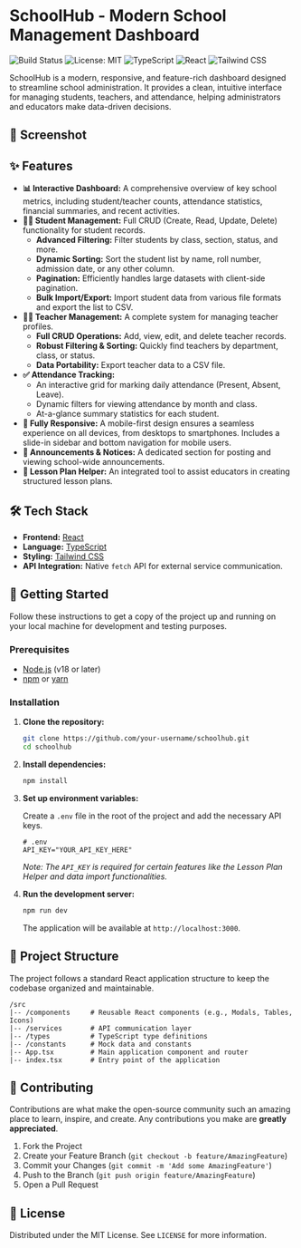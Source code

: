 # SchoolHub - Modern School Management Dashboard

![Build Status](https://img.shields.io/badge/build-passing-brightgreen)
![License: MIT](https://img.shields.io/badge/License-MIT-blue.svg)
![TypeScript](https://img.shields.io/badge/TypeScript-3178C6?logo=typescript&logoColor=white)
![React](https://img.shields.io/badge/React-61DAFB?logo=react&logoColor=black)
![Tailwind CSS](https://img.shields.io/badge/Tailwind_CSS-38B2AC?logo=tailwind-css&logoColor=white)

SchoolHub is a modern, responsive, and feature-rich dashboard designed to streamline school administration. It provides a clean, intuitive interface for managing students, teachers, and attendance, helping administrators and educators make data-driven decisions.

## 📸 Screenshot



## ✨ Features

-   **📊 Interactive Dashboard:** A comprehensive overview of key school metrics, including student/teacher counts, attendance statistics, financial summaries, and recent activities.
-   **👨‍🎓 Student Management:** Full CRUD (Create, Read, Update, Delete) functionality for student records.
    -   **Advanced Filtering:** Filter students by class, section, status, and more.
    -   **Dynamic Sorting:** Sort the student list by name, roll number, admission date, or any other column.
    -   **Pagination:** Efficiently handles large datasets with client-side pagination.
    -   **Bulk Import/Export:** Import student data from various file formats and export the list to CSV.
-   **👩‍🏫 Teacher Management:** A complete system for managing teacher profiles.
    -   **Full CRUD Operations:** Add, view, edit, and delete teacher records.
    -   **Robust Filtering & Sorting:** Quickly find teachers by department, class, or status.
    -   **Data Portability:** Export teacher data to a CSV file.
-   **✅ Attendance Tracking:**
    -   An interactive grid for marking daily attendance (Present, Absent, Leave).
    -   Dynamic filters for viewing attendance by month and class.
    -   At-a-glance summary statistics for each student.
-   **📱 Fully Responsive:** A mobile-first design ensures a seamless experience on all devices, from desktops to smartphones. Includes a slide-in sidebar and bottom navigation for mobile users.
-   **📝 Announcements & Notices:** A dedicated section for posting and viewing school-wide announcements.
-   **🤖 Lesson Plan Helper:** An integrated tool to assist educators in creating structured lesson plans.

## 🛠️ Tech Stack

-   **Frontend:** [React](https://reactjs.org/)
-   **Language:** [TypeScript](https://www.typescriptlang.org/)
-   **Styling:** [Tailwind CSS](https://tailwindcss.com/)
-   **API Integration:** Native `fetch` API for external service communication.

## 🚀 Getting Started

Follow these instructions to get a copy of the project up and running on your local machine for development and testing purposes.

### Prerequisites

-   [Node.js](https://nodejs.org/) (v18 or later)
-   [npm](https://www.npmjs.com/) or [yarn](https://yarnpkg.com/)

### Installation

1.  **Clone the repository:**
    ```bash
    git clone https://github.com/your-username/schoolhub.git
    cd schoolhub
    ```

2.  **Install dependencies:**
    ```bash
    npm install
    ```

3.  **Set up environment variables:**

    Create a `.env` file in the root of the project and add the necessary API keys.
    ```
    # .env
    API_KEY="YOUR_API_KEY_HERE"
    ```
    *Note: The `API_KEY` is required for certain features like the Lesson Plan Helper and data import functionalities.*

4.  **Run the development server:**
    ```bash
    npm run dev
    ```
    The application will be available at `http://localhost:3000`.

## 📂 Project Structure

The project follows a standard React application structure to keep the codebase organized and maintainable.

```
/src
|-- /components     # Reusable React components (e.g., Modals, Tables, Icons)
|-- /services       # API communication layer
|-- /types          # TypeScript type definitions
|-- /constants      # Mock data and constants
|-- App.tsx         # Main application component and router
|-- index.tsx       # Entry point of the application
```

## 🤝 Contributing

Contributions are what make the open-source community such an amazing place to learn, inspire, and create. Any contributions you make are **greatly appreciated**.

1.  Fork the Project
2.  Create your Feature Branch (`git checkout -b feature/AmazingFeature`)
3.  Commit your Changes (`git commit -m 'Add some AmazingFeature'`)
4.  Push to the Branch (`git push origin feature/AmazingFeature`)
5.  Open a Pull Request

## 📄 License

Distributed under the MIT License. See `LICENSE` for more information.
